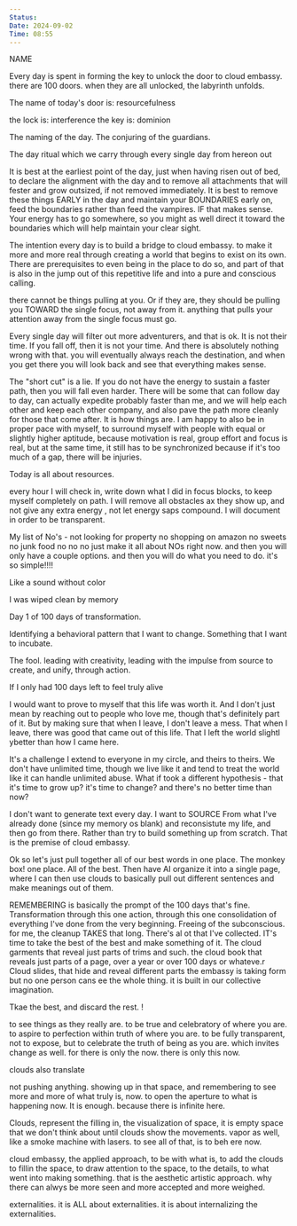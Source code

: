 ```yaml
---
Status: 
Date: 2024-09-02
Time: 08:55
---
```

NAME

Every day is spent in forming the key to unlock the door to cloud embassy.
there are 100 doors. when they are all unlocked, the labyrinth unfolds.

The name of today's door is: resourcefulness

the lock is: interference
the key is: dominion


The naming of the day. The conjuring of the guardians.

The day ritual which we carry through every single day from hereon out

It is best at the earliest point of the day, just when having risen out of bed, to declare the alignment with the day and to remove all attachments that will fester and grow outsized, if not removed immediately. It is best to remove these things EARLY in the day and maintain your BOUNDARIES early on, feed the boundaries rather than feed the vampires. IF that makes sense. Your energy has to go somewhere, so you might as well direct it toward the boundaries which will help maintain your clear sight.


The intention every day is to build a bridge to cloud embassy. to make it more and more real through creating a world that begins to exist on its own. There are prerequisites to even being in the place to do so, and part of that is also in the jump out of this repetitive life and into a pure and conscious calling.

there cannot be things pulling at you. Or if they are, they should be pulling you TOWARD the single focus, not away from it. anything that pulls your attention away from the single focus must go.

Every single day will filter out more adventurers, and that is ok. It is not their time. If you fall off, then it is not your time. And there is absolutely nothing wrong with that. you will eventually always reach the destination, and when you get there you will look back and see that everything makes sense.

The "short cut" is a lie. If you do not have the energy to sustain a faster path, then you will fall even harder. There will be some that can follow day to day, can actually expedite probably faster than me, and we will help each other and keep each other company, and also pave the path more cleanly for those that come after. It is how things are. I am happy to also be in proper pace with myself, to surround myself with people with equal or slightly higher aptitude, because motivation is real, group effort and focus is real, but at the same time, it still has to be synchronized because if it's too much of a gap, there will be injuries.

Today is all about resources. 

every hour I will check in, write down what I did in focus blocks, to keep myself completely on path. I will remove all obstacles ax they show up, and not give any extra energy , not let energy saps compound. I will document in order to be transparent.

My list of No's - 
not looking for property
no shopping on amazon
no sweets
no junk food
no no no
just make it all about NOs right now. and then you will only have a couple options. and then you will do what you need to do.
it's so simple!!!!

Like a sound without color 




I was wiped clean by memory


Day 1 of 100 days of transformation.

Identifying a behavioral pattern that I want to change. Something that I want to incubate.

The fool. leading with creativity, leading with the impulse from source to create, and unify, through action.

If I only had 100 days left to feel truly alive

I would want to prove to myself that this life was worth it. And I don't just mean by reaching out to people who love me, though that's definitely part of it. But by making sure that when I leave, I don't leave a mess. That when I leave, there was good that came out of this life. That I left the world slightl ybetter than how I came here.

It's a challenge I extend to everyone in my circle, and theirs to theirs. We don't have unlimited time, though we live like it and tend to treat the world like it can handle unlimited abuse. What if took a different hypothesis - that it's time to grow up? it's time to change? and there's no better time than now?

I don't want to generate text every day. I want to SOURCE From what I've already done (since my memory os blank) and reconsistute my life, and then go from there. Rather than try to build something up from scratch. That is the premise of cloud embassy.

Ok so let's just pull together all of our best words in one place. The monkey box! one place. All of the best. Then have AI organize it into a single page, where I can then use clouds to basically pull out different sentences and make meanings out of them. 

REMEMBERING
is basically the prompt of the 100 days
that's fine. Transformation through this one action, through this one consolidation of everything I've done from the very beginning.
Freeing of the subconscious.
for me, the cleanup TAKES that long. There's al ot that I've collected. IT's time to take the best of the best and make something of it.
The cloud garments that reveal just parts of trims and such.
the cloud book that reveals just parts of a page, over a year or over 100 days or whateve.r Cloud slides, that hide and reveal different parts
the embassy is taking form but no one person cans ee the whole thing. it is built in our collective imagination.

Tkae the best, and discard the rest. !


to see things as they really are. to be true and celebratory of where you are. to aspire to perfection within truth of where you are. to be fully transparent, not to expose, but to celebrate the truth of being as you are. which invites change as well. for there is only the now. there is only this now.

clouds also translate

not pushing anything. showing up in that space, and remembering to see more and more of what truly is, now. to open the aperture to what is happening now. It is enough. because there is infinite here.

Clouds, represent the filling in, the visualization of space, it is empty space that we don't think about until clouds show the movements. vapor as well, like a smoke machine with lasers. to see all of that, is to beh ere now.

cloud embassy, the applied approach, to be with what is, to add the clouds to fillin the space, to draw attention to the space, to the details, to what went into making something. that is the aesthetic artistic approach. why there can alwys be more seen and more accepted and more weighed.

externalities. it is ALL about externalities. it is about internalizing the externalities. 


